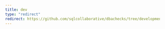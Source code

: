 ```yaml
---
title: dev
type: "redirect"
redirect: https://github.com/sqlcollaborative/dbachecks/tree/development
---
```

